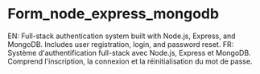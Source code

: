 # Form_node_express_mongodb
EN: Full-stack authentication system built with Node.js, Express, and MongoDB. Includes user registration, login, and password reset. FR: Système d'authentification full-stack avec Node.js, Express et MongoDB. Comprend l'inscription, la connexion et la réinitialisation du mot de passe.

